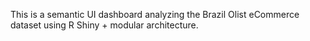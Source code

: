 This is a semantic UI dashboard analyzing the Brazil Olist eCommerce dataset using R Shiny + modular architecture.
